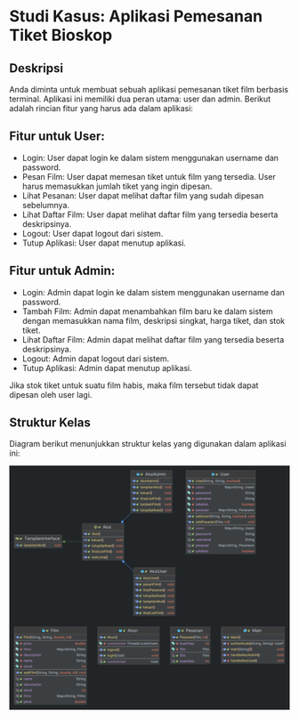 # Studi Kasus: Aplikasi Pemesanan Tiket Bioskop
## Deskripsi

Anda diminta untuk membuat sebuah aplikasi pemesanan tiket film berbasis terminal. Aplikasi ini memiliki dua peran utama: user dan admin. Berikut adalah rincian fitur yang harus ada dalam aplikasi:

## Fitur untuk User:
- Login: User dapat login ke dalam sistem menggunakan username dan password.
- Pesan Film: User dapat memesan tiket untuk film yang tersedia. User harus memasukkan jumlah tiket yang ingin dipesan.
- Lihat Pesanan: User dapat melihat daftar film yang sudah dipesan sebelumnya.
- Lihat Daftar Film: User dapat melihat daftar film yang tersedia beserta deskripsinya.
- Logout: User dapat logout dari sistem.
- Tutup Aplikasi: User dapat menutup aplikasi.
## Fitur untuk Admin:
- Login: Admin dapat login ke dalam sistem menggunakan username dan password.
- Tambah Film: Admin dapat menambahkan film baru ke dalam sistem dengan memasukkan nama film, deskripsi singkat, harga tiket, dan stok tiket.
- Lihat Daftar Film: Admin dapat melihat daftar film yang tersedia beserta deskripsinya.
- Logout: Admin dapat logout dari sistem.
- Tutup Aplikasi: Admin dapat menutup aplikasi.

Jika stok tiket untuk suatu film habis, maka film tersebut tidak dapat dipesan oleh user lagi.

## Struktur Kelas
Diagram berikut menunjukkan struktur kelas yang digunakan dalam aplikasi ini:

<img src="classdiagram.png" width="2348" alt="Class Diagram"/>